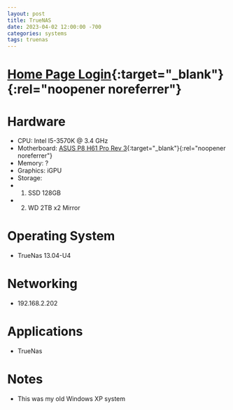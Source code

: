 ```yaml
---
layout: post
title: TrueNAS
date: 2023-04-02 12:00:00 -700
categories: systems
tags: truenas
---
```



# [Home Page Login](http://192.168.2.202/ui/dashboard){:target="_blank"}{:rel="noopener noreferrer"}

# Hardware
* CPU: Intel I5-3570K @ 3.4 GHz
* Motherboard: [ASUS P8 H61 Pro Rev 3](https://icecat.biz/en/p/asus/p8h61-m/motherboards-p8h61-m-9010491.html){:target="_blank"}{:rel="noopener noreferrer"}
* Memory: ?
* Graphics: iGPU 
* Storage:
* 1. SSD 128GB
* 2. WD 2TB x2 Mirror 


# Operating System
* TrueNas 13.04-U4

# Networking
* 192.168.2.202

# Applications
* TrueNas

# Notes
* This was my old Windows XP system